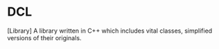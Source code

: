 # DCL
[Library] A library written in C++ which includes vital classes, simplified versions of their originals.
